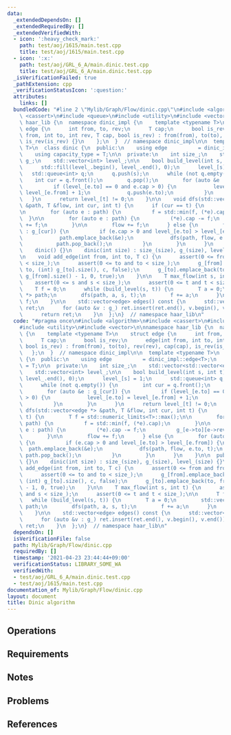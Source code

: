 ```yaml
---
data:
  _extendedDependsOn: []
  _extendedRequiredBy: []
  _extendedVerifiedWith:
  - icon: ':heavy_check_mark:'
    path: test/aoj/1615/main.test.cpp
    title: test/aoj/1615/main.test.cpp
  - icon: ':x:'
    path: test/aoj/GRL_6_A/main.dinic.test.cpp
    title: test/aoj/GRL_6_A/main.dinic.test.cpp
  _isVerificationFailed: true
  _pathExtension: cpp
  _verificationStatusIcon: ':question:'
  attributes:
    links: []
  bundledCode: "#line 2 \"Mylib/Graph/Flow/dinic.cpp\"\n#include <algorithm>\n#include\
    \ <cassert>\n#include <queue>\n#include <utility>\n#include <vector>\n\nnamespace\
    \ haar_lib {\n  namespace dinic_impl {\n    template <typename T>\n    struct\
    \ edge {\n      int from, to, rev;\n      T cap;\n      bool is_rev;\n      edge(int\
    \ from, int to, int rev, T cap, bool is_rev) : from(from), to(to), rev(rev), cap(cap),\
    \ is_rev(is_rev) {}\n    };\n  }  // namespace dinic_impl\n\n  template <typename\
    \ T>\n  class dinic {\n  public:\n    using edge          = dinic_impl::edge<T>;\n\
    \    using capacity_type = T;\n\n  private:\n    int size_;\n    std::vector<std::vector<edge>>\
    \ g_;\n    std::vector<int> level_;\n\n    bool build_level(int s, int t) {\n\
    \      std::fill(level_.begin(), level_.end(), 0);\n      level_[s] = 1;\n   \
    \   std::queue<int> q;\n      q.push(s);\n      while (not q.empty()) {\n    \
    \    int cur = q.front();\n        q.pop();\n        for (auto &e : g_[cur]) {\n\
    \          if (level_[e.to] == 0 and e.cap > 0) {\n            level_[e.to] =\
    \ level_[e.from] + 1;\n            q.push(e.to);\n          }\n        }\n   \
    \   }\n      return level_[t] != 0;\n    }\n\n    void dfs(std::vector<edge *>\
    \ &path, T &flow, int cur, int t) {\n      if (cur == t) {\n        T f = std::numeric_limits<T>::max();\n\
    \n        for (auto e : path) {\n          f = std::min(f, (*e).cap);\n      \
    \  }\n\n        for (auto e : path) {\n          (*e).cap -= f;\n          g_[e->to][e->rev].cap\
    \ += f;\n        }\n\n        flow += f;\n      } else {\n        for (auto &e\
    \ : g_[cur]) {\n          if (e.cap > 0 and level_[e.to] > level_[e.from]) {\n\
    \            path.emplace_back(&e);\n            dfs(path, flow, e.to, t);\n \
    \           path.pop_back();\n          }\n        }\n      }\n    }\n\n  public:\n\
    \    dinic() {}\n    dinic(int size) : size_(size), g_(size), level_(size) {}\n\
    \n    void add_edge(int from, int to, T c) {\n      assert(0 <= from and from\
    \ < size_);\n      assert(0 <= to and to < size_);\n      g_[from].emplace_back(from,\
    \ to, (int) g_[to].size(), c, false);\n      g_[to].emplace_back(to, from, (int)\
    \ g_[from].size() - 1, 0, true);\n    }\n\n    T max_flow(int s, int t) {\n  \
    \    assert(0 <= s and s < size_);\n      assert(0 <= t and t < size_);\n\n  \
    \    T f = 0;\n      while (build_level(s, t)) {\n        T a = 0;\n        std::vector<edge\
    \ *> path;\n        dfs(path, a, s, t);\n        f += a;\n      }\n      return\
    \ f;\n    }\n\n    std::vector<edge> edges() const {\n      std::vector<edge>\
    \ ret;\n      for (auto &v : g_) ret.insert(ret.end(), v.begin(), v.end());\n\
    \      return ret;\n    }\n  };\n}  // namespace haar_lib\n"
  code: "#pragma once\n#include <algorithm>\n#include <cassert>\n#include <queue>\n\
    #include <utility>\n#include <vector>\n\nnamespace haar_lib {\n  namespace dinic_impl\
    \ {\n    template <typename T>\n    struct edge {\n      int from, to, rev;\n\
    \      T cap;\n      bool is_rev;\n      edge(int from, int to, int rev, T cap,\
    \ bool is_rev) : from(from), to(to), rev(rev), cap(cap), is_rev(is_rev) {}\n \
    \   };\n  }  // namespace dinic_impl\n\n  template <typename T>\n  class dinic\
    \ {\n  public:\n    using edge          = dinic_impl::edge<T>;\n    using capacity_type\
    \ = T;\n\n  private:\n    int size_;\n    std::vector<std::vector<edge>> g_;\n\
    \    std::vector<int> level_;\n\n    bool build_level(int s, int t) {\n      std::fill(level_.begin(),\
    \ level_.end(), 0);\n      level_[s] = 1;\n      std::queue<int> q;\n      q.push(s);\n\
    \      while (not q.empty()) {\n        int cur = q.front();\n        q.pop();\n\
    \        for (auto &e : g_[cur]) {\n          if (level_[e.to] == 0 and e.cap\
    \ > 0) {\n            level_[e.to] = level_[e.from] + 1;\n            q.push(e.to);\n\
    \          }\n        }\n      }\n      return level_[t] != 0;\n    }\n\n    void\
    \ dfs(std::vector<edge *> &path, T &flow, int cur, int t) {\n      if (cur ==\
    \ t) {\n        T f = std::numeric_limits<T>::max();\n\n        for (auto e :\
    \ path) {\n          f = std::min(f, (*e).cap);\n        }\n\n        for (auto\
    \ e : path) {\n          (*e).cap -= f;\n          g_[e->to][e->rev].cap += f;\n\
    \        }\n\n        flow += f;\n      } else {\n        for (auto &e : g_[cur])\
    \ {\n          if (e.cap > 0 and level_[e.to] > level_[e.from]) {\n          \
    \  path.emplace_back(&e);\n            dfs(path, flow, e.to, t);\n           \
    \ path.pop_back();\n          }\n        }\n      }\n    }\n\n  public:\n    dinic()\
    \ {}\n    dinic(int size) : size_(size), g_(size), level_(size) {}\n\n    void\
    \ add_edge(int from, int to, T c) {\n      assert(0 <= from and from < size_);\n\
    \      assert(0 <= to and to < size_);\n      g_[from].emplace_back(from, to,\
    \ (int) g_[to].size(), c, false);\n      g_[to].emplace_back(to, from, (int) g_[from].size()\
    \ - 1, 0, true);\n    }\n\n    T max_flow(int s, int t) {\n      assert(0 <= s\
    \ and s < size_);\n      assert(0 <= t and t < size_);\n\n      T f = 0;\n   \
    \   while (build_level(s, t)) {\n        T a = 0;\n        std::vector<edge *>\
    \ path;\n        dfs(path, a, s, t);\n        f += a;\n      }\n      return f;\n\
    \    }\n\n    std::vector<edge> edges() const {\n      std::vector<edge> ret;\n\
    \      for (auto &v : g_) ret.insert(ret.end(), v.begin(), v.end());\n      return\
    \ ret;\n    }\n  };\n}  // namespace haar_lib\n"
  dependsOn: []
  isVerificationFile: false
  path: Mylib/Graph/Flow/dinic.cpp
  requiredBy: []
  timestamp: '2021-04-23 23:44:44+09:00'
  verificationStatus: LIBRARY_SOME_WA
  verifiedWith:
  - test/aoj/GRL_6_A/main.dinic.test.cpp
  - test/aoj/1615/main.test.cpp
documentation_of: Mylib/Graph/Flow/dinic.cpp
layout: document
title: Dinic algorithm
---
```


## Operations

## Requirements

## Notes

## Problems

## References
